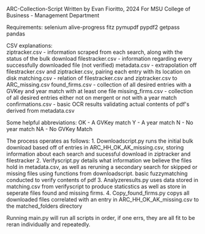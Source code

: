 
ARC-Collection-Script
Written by Evan Fioritto, 2024 
For MSU College of Business - Management Department

Requirements:
    selenium
    alive-progress
    fitz
    pymupdf
    pypdf2
    getpass
    pandas

CSV explanations:   
    ziptracker.csv - information scraped from each search, along with the status of the bulk download
    filestracker.csv - information regarding every successfully downloaded file (not verified)
    metadata.csv - extrapolation off filestracker.csv and ziptracker.csv, pairing each entry with its location on disk
    matching.csv - relation of filestracker.csv and ziptracker.csv to ARC_missing.csv
    found_firms.csv - collection of all desired entries with a GVKey and year match with at least one file
    missing_firms.csv - collection of all desired entries either not on mergent or not with a year match
    confirmations.csv - basic OCR results validating actual contents of pdf's derived from metadata.csv

Some helpful abbreviations:
    OK - A GVKey match
    Y - A year match
    N - No year match
    NA - No GVKey Match

The process operates as follows:
    1. Downloadscript.py runs the initial bulk download based off of entries in ARC_HH_OK_AK_missing.csv, storing information about each search and sucessful download in ziptracker and filestracker
    2. Verifyscript.py details what information we believe the files hold in metadata.csv, as well as reruning a secondary search for skipped or missing files using functions from downloadscript. basic fuzzymatching conducted to verify contents of pdf
    3. Analyzeresults.py uses data stored in matching.csv from verifyscript to produce staticstics as well as store in seperate files found and missing firms.
    4. Copy_found_firms.py copys all downloaded files correlated with an entry in ARC_HH_OK_AK_missing.csv to the matched_folders directory

Running main.py will run all scripts in order, if one errs, they are all fit to be reran individually and repeatedly.